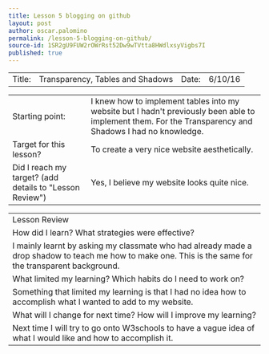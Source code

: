 ```yaml
---
title: Lesson 5 blogging on github
layout: post
author: oscar.palomino
permalink: /lesson-5-blogging-on-github/
source-id: 1SR2gU9FUW2rOWrRst52Dw9wTVtta8HWdlxsyVigbs7I
published: true
---
```

<table>
  <tr>
    <td>Title:  </td>
    <td>Transparency, Tables and Shadows</td>
    <td> Date:  </td>
    <td>6/10/16</td>
  </tr>
</table>


<table>
  <tr>
    <td>Starting point:</td>
    <td>I knew how to implement tables into my website but I hadn't previously been able to implement them. For the Transparency and Shadows I had no knowledge.</td>
  </tr>
  <tr>
    <td>Target for this lesson?</td>
    <td>To create a very nice website aesthetically.</td>
  </tr>
  <tr>
    <td>Did I reach my target? 
(add details to "Lesson Review")</td>
    <td>Yes, I believe my website looks quite nice.</td>
  </tr>
</table>


<table>
  <tr>
    <td>Lesson Review</td>
  </tr>
  <tr>
    <td>How did I learn? What strategies were effective? </td>
  </tr>
  <tr>
    <td>I mainly learnt by asking my classmate who had already made a drop shadow to teach me how to make one. This is the same for the transparent background.</td>
  </tr>
  <tr>
    <td>What limited my learning? Which habits do I need to work on? </td>
  </tr>
  <tr>
    <td>Something that limited my learning is that I had no idea how to accomplish what I wanted to add to my website.</td>
  </tr>
  <tr>
    <td>What will I change for next time? How will I improve my learning?</td>
  </tr>
  <tr>
    <td>Next time I will try to go onto W3schools to have a vague idea of what I would like and how to accomplish it.</td>
  </tr>
</table>


